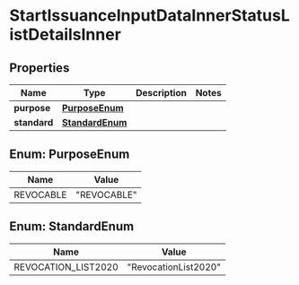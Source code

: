 # StartIssuanceInputDataInnerStatusListDetailsInner

## Properties

| Name         | Type                              | Description | Notes |
| ------------ | --------------------------------- | ----------- | ----- |
| **purpose**  | [**PurposeEnum**](#PurposeEnum)   |             |       |
| **standard** | [**StandardEnum**](#StandardEnum) |             |       |

## Enum: PurposeEnum

| Name      | Value                 |
| --------- | --------------------- |
| REVOCABLE | &quot;REVOCABLE&quot; |

## Enum: StandardEnum

| Name                | Value                          |
| ------------------- | ------------------------------ |
| REVOCATION_LIST2020 | &quot;RevocationList2020&quot; |
